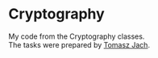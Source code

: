 # Cryptography
My code from the Cryptography classes.  
The tasks were prepared by [Tomasz Jach](https://github.com/tjach/ue-cyrpto). 

